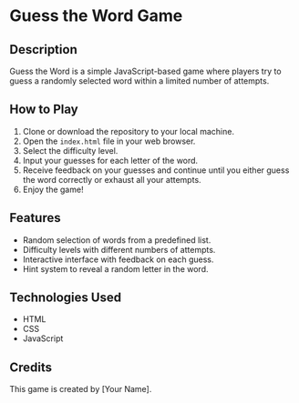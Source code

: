 # Guess the Word Game

## Description

Guess the Word is a simple JavaScript-based game where players try to guess a randomly selected word within a limited number of attempts.

## How to Play

1. Clone or download the repository to your local machine.
2. Open the `index.html` file in your web browser.
3. Select the difficulty level.
4. Input your guesses for each letter of the word.
5. Receive feedback on your guesses and continue until you either guess the word correctly or exhaust all your attempts.
6. Enjoy the game!

## Features

- Random selection of words from a predefined list.
- Difficulty levels with different numbers of attempts.
- Interactive interface with feedback on each guess.
- Hint system to reveal a random letter in the word.

## Technologies Used

- HTML
- CSS
- JavaScript

## Credits

This game is created by [Your Name].
